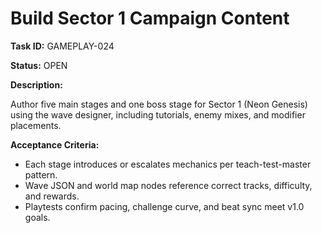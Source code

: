 # Build Sector 1 Campaign Content

**Task ID:** GAMEPLAY-024

**Status:** OPEN

**Description:**

Author five main stages and one boss stage for Sector 1 (Neon Genesis) using the wave designer, including tutorials, enemy mixes, and modifier placements.

**Acceptance Criteria:**

- Each stage introduces or escalates mechanics per teach-test-master pattern.
- Wave JSON and world map nodes reference correct tracks, difficulty, and rewards.
- Playtests confirm pacing, challenge curve, and beat sync meet v1.0 goals.
